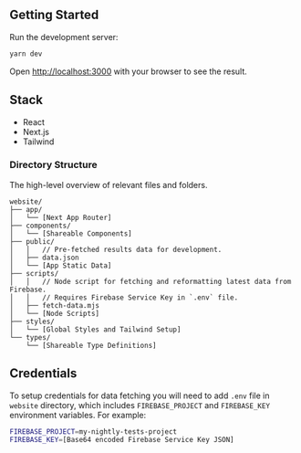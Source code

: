 ## Getting Started

Run the development server:

```bash
yarn dev
```

Open [http://localhost:3000](http://localhost:3000) with your browser to see the result.

## Stack

* React
* Next.js
* Tailwind

### Directory Structure

The high-level overview of relevant files and folders.

```
website/
├── app/
│   └── [Next App Router]
├── components/
│   └── [Shareable Components]
├── public/
│   │   // Pre-fetched results data for development.
│   ├── data.json
│   └── [App Static Data]
├── scripts/
│   │   // Node script for fetching and reformatting latest data from Firebase.
│   │   // Requires Firebase Service Key in `.env` file.
│   ├── fetch-data.mjs 
│   └── [Node Scripts]
├── styles/
│   └── [Global Styles and Tailwind Setup]
└── types/
    └── [Shareable Type Definitions]
```

## Credentials

To setup credentials for data fetching you will need to add `.env` file in `website` directory, which includes `FIREBASE_PROJECT` and `FIREBASE_KEY` environment variables. For example:

```bash
FIREBASE_PROJECT=my-nightly-tests-project
FIREBASE_KEY=[Base64 encoded Firebase Service Key JSON]
```
